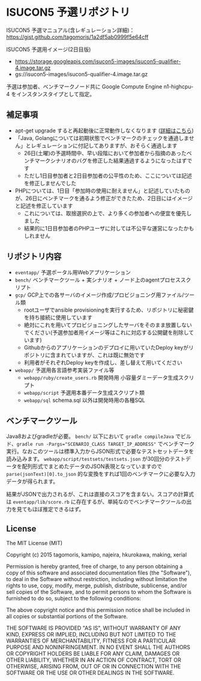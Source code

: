 # ISUCON5 予選リポジトリ

ISUCON5 予選マニュアル(含レギュレーション詳細)： https://gist.github.com/tagomoris/1a2df5ab0999f5e64cff

ISUCON5 予選用イメージ(2日目版)

* https://storage.googleapis.com/isucon5-images/isucon5-qualifier-4.image.tar.gz
* gs://isucon5-images/isucon5-qualifier-4.image.tar.gz

予選は参加者、ベンチマークノード共に Google Compute Engine n1-highcpu-4 をインスタンスタイプとして指定。

## 補足事項

* apt-get upgrade すると再起動後に正常動作しなくなります ([詳細はこちら](http://isucon.net/archives/45532743.html))
* 「Java, Golangについては初期状態でベンチマークのチェックを通過しません」とレギュレーションに付記してありますが、おそらく通過します
  * 26日(土曜)の予選時間中、早い段階において参加者から指摘のあったベンチマークシナリオのバグを修正した結果通過するようになったはずです
  * ただし1日目参加者と2日目参加者の公平性のため、ここについては記述を修正しませんでした
* PHPについては、1日目「参加時の使用に耐えません」と記述していたものが、26日にベンチマークを通るよう修正ができたため、2日目にはイメージと記述を修正しています
  * これについては、取捨選択の上で、より多くの参加者への便宜を優先しました
  * 結果的に1日目参加者のPHPユーザに対しては不公平な運営になったかもしれません

## リポジトリ内容

* `eventapp/` 予選ポータル用Webアプリケーション
* `bench/` ベンチマークツール + 実シナリオ + ノード上のagentプロセススクリプト
* `gcp/` GCP上での各サーバのイメージ作成/プロビジョニング用ファイル/ツール類
  * rootユーザでansible provisioningを実行するため、リポジトリに秘密鍵を持ち接続に使用しています
  * 絶対にこれを用いてプロビジョニングしたサーバをそのまま放置しないでください(予選参加者用イメージ等はこれに対応する公開鍵を削除しています)
  * Githubからのアプリケーションのデプロイに用いていたDeploy keyがリポジトリに含まれていますが、これは既に無効です
  * 利用者がそれぞれDeploy keyを作成し、差し替えて用いてください
* `webapp/` 予選用各言語参考実装ファイル等
  * `webapp/ruby/create_users.rb` 開発時用 小容量ダミーデータ生成スクリプト
  * `webapp/script` 予選用本番データ生成スクリプト類
  * `webapp/sql` schema.sql 以外は開発時用の各種SQL

## ベンチマークツール

Java8およびgradleが必要。 `bench/` 以下において `gradle compileJava` でビルド、`gradle run -Pargs="SCENARIO_CLASS TARGET_IP_ADDRESS"` でベンチマーク実行。なおこのツールは標準入力からJSON形式で必要なテストセットデータを読み込みます。
`webapp/script/testsets/testsets.json` が30回分のテストデータを配列形式でまとめたデータのJSON表現となっていますので `parse(jsonText)[0].to_json` 的な変換をすれば1回のベンチマークに必要な入力データが得られます。

結果がJSONで出力されるが、これは直接のスコアを含まない。スコアの計算式は `eventapp/lib/score.rb` に存在するが、単純なのでベンチマークツールの出力を見てもほぼ推定できるはず。

## License

The MIT License (MIT)

Copyright (c) 2015 tagomoris, kamipo, najeira, hkurokawa, making, xerial

Permission is hereby granted, free of charge, to any person obtaining a copy
of this software and associated documentation files (the "Software"), to deal
in the Software without restriction, including without limitation the rights
to use, copy, modify, merge, publish, distribute, sublicense, and/or sell
copies of the Software, and to permit persons to whom the Software is
furnished to do so, subject to the following conditions:

The above copyright notice and this permission notice shall be included in
all copies or substantial portions of the Software.

THE SOFTWARE IS PROVIDED "AS IS", WITHOUT WARRANTY OF ANY KIND, EXPRESS OR
IMPLIED, INCLUDING BUT NOT LIMITED TO THE WARRANTIES OF MERCHANTABILITY,
FITNESS FOR A PARTICULAR PURPOSE AND NONINFRINGEMENT. IN NO EVENT SHALL THE
AUTHORS OR COPYRIGHT HOLDERS BE LIABLE FOR ANY CLAIM, DAMAGES OR OTHER
LIABILITY, WHETHER IN AN ACTION OF CONTRACT, TORT OR OTHERWISE, ARISING FROM,
OUT OF OR IN CONNECTION WITH THE SOFTWARE OR THE USE OR OTHER DEALINGS IN
THE SOFTWARE.
